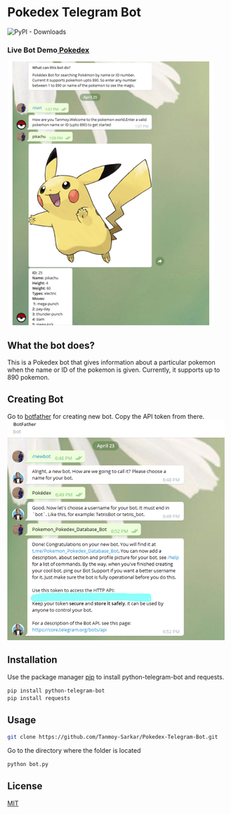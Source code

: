 # Pokedex Telegram Bot
![PyPI - Downloads](https://img.shields.io/pypi/dm/python-telegram-bot?logo=pypi&logoColor=green)

### Live Bot Demo<a href="http://t.me/Pokemon_Pokedex_Database_Bot"> Pokedex </a>

<img src="assets/bot.gif" height="600px">

## What the bot does?
This is a Pokedex bot that gives information about a particular pokemon when the name or ID of the pokemon is given. Currently, it supports up to 890 pokemon.
## Creating Bot
Go to <a href="https://t.me/botfather" target="_blank">botfather</a> for creating new bot. Copy the API token from there.
<img src="assets/bot_create.PNG" height="500px">


## Installation

Use the package manager [pip](https://pip.pypa.io/en/stable/) to install python-telegram-bot and requests.

```bash
pip install python-telegram-bot
pip install requests
```

## Usage

```bash
git clone https://github.com/Tanmoy-Sarkar/Pokedex-Telegram-Bot.git
```

Go to the directory where the folder is located

```bash
python bot.py
```

## License
[MIT](https://choosealicense.com/licenses/mit/)